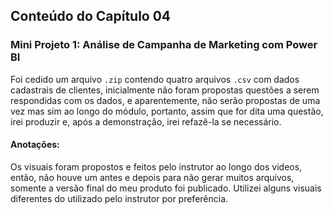 ## Conteúdo do Capítulo 04

### Mini Projeto 1: Análise de Campanha de Marketing com Power BI

Foi cedido um arquivo `.zip` contendo quatro arquivos `.csv` com dados cadastrais de clientes, inicialmente não foram propostas questões a serem respondidas com os dados, e aparentemente, não serão propostas de uma vez mas sim ao longo do módulo, portanto, assim que for dita uma questão, irei produzir e, após a demonstração, irei refazê-la se necessário.

#### Anotações:
Os visuais foram propostos e feitos pelo instrutor ao longo dos videos, então, não houve um antes e depois para não gerar muitos arquivos, somente a versão final do meu produto foi publicado.
Utilizei alguns visuais diferentes do utilizado pelo instrutor por preferência.